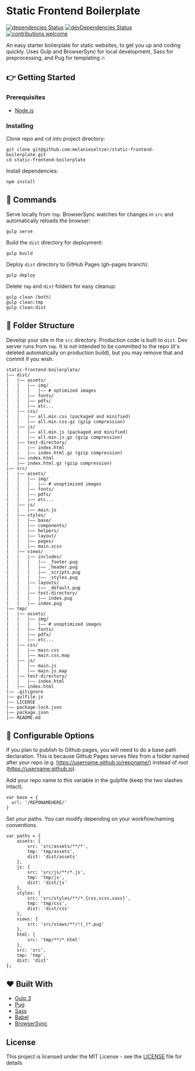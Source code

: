 # Static Frontend Boilerplate
[![dependencies Status](https://david-dm.org/melanieseltzer/static-frontend-boilerplate/status.svg)](https://david-dm.org/melanieseltzer/static-frontend-boilerplate) [![devDependencies Status](https://david-dm.org/melanieseltzer/static-frontend-boilerplate/dev-status.svg)](https://david-dm.org/melanieseltzer/static-frontend-boilerplate?type=dev) [![contributions welcome](https://img.shields.io/badge/contributions-welcome-brightgreen.svg?style=flat)](https://github.com/melanieseltzer/static-frontend-boilerplate/issues)

An easy starter boilerplate for static websites, to get you up and coding quickly. Uses Gulp and BrowserSync for local development, Sass for preprocessing, and Pug for templating :fire:

## :point_right: Getting Started

### Prerequisites

- [Node.js](https://nodejs.org/en/)

### Installing

Clone repo and cd into project directory:

```
git clone git@github.com:melanieseltzer/static-frontend-boilerplate.git
cd static-frontend-boilerplate
```

Install dependencies:

```
npm install
```

## :rocket: Commands

Serve locally from `tmp`. BrowserSync watches for changes in `src` and automatically reloads the browser:

```
gulp serve
```

Build the `dist` directory for deployment:

```
gulp build
```

Deploy `dist` directory to GitHub Pages (gh-pages branch):

```
gulp deploy
```

Delete `tmp` and `dist` folders for easy cleanup:

```
gulp clean (both)
gulp clean:tmp
gulp clean:dist
```

## :file_folder: Folder Structure

Develop your site in the `src` directory. Production code is built to `dist`. Dev server runs from `tmp`. It is not intended to be committed to the repo (it's deleted automatically on production build), but you may remove that and commit if you wish. 

```
static-frontend-boilerplate/
|—— dist/
|   |—— assets/
|   |   |—— img/
|   |   |   |—— # optimized images
|   |   |—— fonts/
|   |   |—— pdfs/
|   |   |—— etc...
|   |—— css/
|   |   |—— all.min.css (packaged and minified)
|   |   |—— all.min.css.gz (gzip compression)
|   |—— js/
|   |   |—— all.min.js (packaged and minified)
|   |   |—— all.min.js.gz (gzip compression)
|   |—— test-directory/
|   |   |—— index.html
|   |   |—— index.html.gz (gzip compression)
|   |—— index.html
|   |—— index.html.gz (gzip compression)
|—— src/
|   |—— assets/
|   |   |—— img/
|   |   |   |—— # unoptimized images
|   |   |—— fonts/
|   |   |—— pdfs/
|   |   |—— etc...
|   |—— js/
|   |   |—— main.js
|   |—— styles/
|   |   |—— base/
|   |   |—— components/
|   |   |—— helpers/
|   |   |—— layout/
|   |   |—— pages/
|   |   |—— main.scss
|   |—— views/
|   |   |—— includes/
|   |   |   |—— _footer.pug
|   |   |   |—— _header.pug
|   |   |   |—— _scripts.pug
|   |   |   |—— _styles.pug
|   |   |—— layouts/
|   |   |   |—— _default.pug
|   |   |—— test-directory/
|   |   |   |—— index.pug
|   |   |—— index.pug
|—— tmp/
|   |—— assets/
|   |   |—— img/
|   |   |   |—— # unoptimized images
|   |   |—— fonts/
|   |   |—— pdfs/
|   |   |—— etc...
|   |—— css/
|   |   |—— main.css
|   |   |—— main.css.map
|   |—— js/
|   |   |—— main.js
|   |   |—— main.js.map
|   |—— test-directory/
|   |   |—— index.html
|   |—— index.html
|—— .gitignore
|—— gulfile.js
|—— LICENSE
|—— package-lock.json
|—— package.json
|—— README.md
```

## :wrench: Configurable Options

If you plan to publish to Github pages, you will need to do a base path declaration. This is because Github Pages serves files from a folder named after your repo (e.g. https://username.github.io/reponame/) instead of root (https://username.github.io).

Add your repo name to this variable in the gulpfile (keep the two slashes intact).

```
var base = {
  url: '/REPONAMEHERE/'
}
```

Set your paths. You can modify depending on your workflow/naming conventions.

```
var paths = {
    assets: {
        src: 'src/assets/**/*',
        tmp: 'tmp/assets',
        dist: 'dist/assets'
    },
    js: {
        src: 'src/js/**/*.js',
        tmp: 'tmp/js',
        dist: 'dist/js'
    },
    styles: {
        src: 'src/styles/**/*.{css,scss,sass}',
        tmp: 'tmp/css',
        dist: 'dist/css'
    },
    views: {
        src: 'src/views/**/!(_)*.pug'
    },
    html: {
        src: 'tmp/**/*.html'
    },
    src: 'src',
    tmp: 'tmp',
    dist: 'dist'
};
```

## :heart: Built With

- [Gulp 3](https://gulpjs.com/)
- [Pug](https://pugjs.org)
- [Sass](http://sass-lang.com/)
- [Babel](https://babeljs.io/)
- [BrowserSync](https://browsersync.io/)

## License

This project is licensed under the MIT License - see the [LICENSE](LICENSE) file for details
